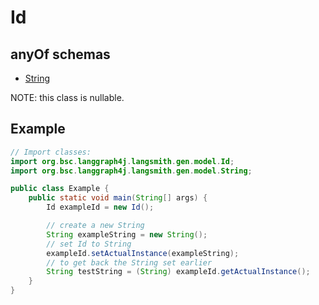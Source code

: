 

# Id

## anyOf schemas
* [String](String.md)

NOTE: this class is nullable.

## Example
```java
// Import classes:
import org.bsc.langgraph4j.langsmith.gen.model.Id;
import org.bsc.langgraph4j.langsmith.gen.model.String;

public class Example {
    public static void main(String[] args) {
        Id exampleId = new Id();

        // create a new String
        String exampleString = new String();
        // set Id to String
        exampleId.setActualInstance(exampleString);
        // to get back the String set earlier
        String testString = (String) exampleId.getActualInstance();
    }
}
```



